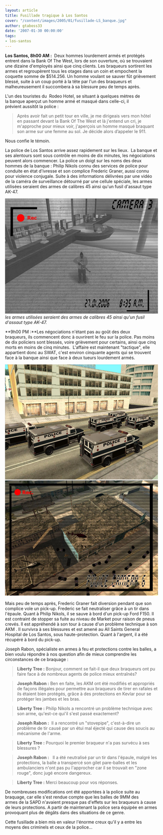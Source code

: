 ```yaml
---
layout: article
title: Fusillade tragique à Los Santos
cover: "/content/images/2005/01/fusillade-LS_banque.jpg"
author: gtaboss33
date: '2007-01-30 00:00:00'
tags:
- los-santos
---
```


 **Los Santos, 8h00 AM :** &nbsp;Deux hommes lourdement armés et protégés entrent dans la Bank Of The West, lors de son ouverture,&nbsp;où se trouvaient une dizaine d'employés ainsi que cinq clients. Les braqueurs sortirent les armes et regroupèrent tous les otages dans un coin et empochent la coquette somme de $514.256. Un homme voulant se sauver fût grièvement blessé, suite à un coup porté à la tête par l'un des braqueurs&nbsp;et malheureusement&nbsp;il succombera à sa blessure peu de temps après.

L'un des touristes du&nbsp; Rodeo Hotel, se situant à quelques mètres de la&nbsp;banque aperçut un homme armé et masqué dans&nbsp;celle-ci, il prévient&nbsp;aussitôt la police :

> Après avoir fait&nbsp;un petit tour en ville, je me dirigeais vers mon hôtel en&nbsp;passant devant la Bank Of The West et là j'entend un cri, je m'approche pour mieux voir, j'aperçois&nbsp;un homme masqué braquant son arme sur une femme au sol. Je décide alors&nbsp;d’appeler le 911.

Nous confie le témoin.

La police de Los Santos arrive assez rapidement sur les lieux.&nbsp; La banque et ses alentours sont sous contrôle en moins de dix minutes, les négociations peuvent alors commencer. La police&nbsp;un&nbsp;doigt sur les noms des deux hommes de la banque : Philip Nikols connu des services de police pour conduite en état d'ivresse&nbsp;et&nbsp;son complice Frederic&nbsp;Graner,&nbsp;aussi connu pour violence conjugale. Suite à des informations délivrées par une vidéo de la caméra de surveillance détourné par une cellule spéciale, les armes utilisées seraient des armes de calibres 45 ainsi qu'un fusil d'assaut type AK-47.

![les armes utilisées seraient des armes de calibres 45 ainsi qu'un fusil d'assaut type AK-47.](/content/images/2005/01/fusillade-LS_cam.jpg)
_les armes utilisées seraient des armes de calibres 45 ainsi qu'un fusil d'assaut type AK-47._

\*\*9h00&nbsp;PM :\*\*Les négociations n'étant pas au goût des deux braqueurs,&nbsp;ils commencent donc à ouvrirent le feu sur la police. Pas moins de dix policiers sont&nbsp;blessés, voire grièvement pour certains, ainsi que cinq morts&nbsp;en moins de cinq minutes.&nbsp; L'affaire est maintenant "tactique", elle appartient donc au SWAT, c'est environ cinquante agents qui se trouvent face à la banque ainsi que face à deux tueurs lourdement armés.

![](/content/images/2005/01/fusillade-LS_02.jpg)
![](/content/images/2005/01/fusillade-LS_03.jpg)

Mais peu de temps après, Frederic Graner fait diversion pendant que son complice&nbsp;vole un pick-up. Frederic se fait neutraliser grâce à un tir dans l'épaule. Quant à Philip Nikols, il&nbsp;se sauve à bord d'un pick-up Ford F150. Il est contraint de stopper sa fuite au niveau de Market pour raison de pneus crevés. Il est&nbsp;appréhendé à son tour à cause d'un problème technique à son AKM . Il survivra à ses blessures et est amené&nbsp;au All Saints General Hospital&nbsp;de Los Santos, sous haute-protection. Quant à l'argent, il a été récupéré à bord du pick-up.

Joseph Rabon, spécialiste en armes à feu et protections contre les balles,&nbsp;a bien voulu répondre à nos question afin de mieux comprendre les circonstances de ce braquage :

> **Liberty Tree :** Bonjour, comment se fait-il que deux braqueurs ont pu faire face à de nombreux agents de police mieux entraînés?

> **Joseph Rabon :** Ben en faite, les AKM ont été modifiés et&nbsp;appropriés de façons illégales&nbsp;pour permettre aux braqueurs de tirer en&nbsp;rafales et ils étaient bien protégés, grâce à des protections en Kevlar&nbsp;pour se protéger les&nbsp;jambes et&nbsp;les bras.

> **Liberty Tree :** Philip Nikols a rencontré un problème technique avec son arme, qu'est-ce qui'il s'est passé exactement?

> **Joseph Rabon :** &nbsp;Il a rencontré un "stovepipe", c'est-à-dire un problème de tir causé par un étui mal éjecté qui cause des&nbsp;soucis au mécanisme de l'arme.

> **Liberty Tree :** Pourquoi le premier braqueur n'a pas survécu à ses blessures ?

> **Joseph Rabon :** &nbsp; Il a été neutralisé par un tir dans l'épaule, malgré les protections, la balle a transpercé son gilet pare-balles et les ambulanciers n'ont pas pu l'approcher car il se trouvait en "zone rouge", donc jugé encore dangereux.

> **Liberty Tree :** Merci beaucoup pour vos réponses.

De nombreuses modifications ont été apportées à la police suite au braquage, car elle s'est rendue compte que les balles de 9MM des armes&nbsp;de la&nbsp;SAPD&nbsp;n'avaient presque pas d'effets sur les braqueurs à cause de leurs protections. A partir de maintenant la police sera équipée en&nbsp;armes provoquant plus de dégâts dans des situations de ce genre.

Cette fusillade a bien mis en valeur l'énorme creux qu'il y a entre les moyens des criminels et ceux de la police...